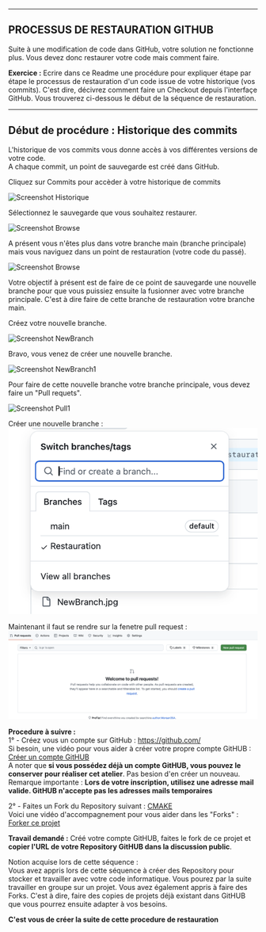 ------------------------------------------------------------------------------------------------------
PROCESSUS DE RESTAURATION GITHUB
------------------------------------------------------------------------------------------------------
Suite à une modification de code dans GitHub, votre solution ne fonctionne plus. Vous devez donc restaurer votre code mais comment faire.  

**Exercice :** Ecrire dans ce Readme une procédure pour expliquer étape par étape le processus de restauration d'un code issue de votre historique (vos commits). C'est dire, décivrez comment faire un Checkout depuis l'interfaçe GitHub. Vous trouverez ci-dessous le début de la séquence de restauration.  

-------------------------------------------------------------------------------------------------------
Début de procédure : Historique des commits
-------------------------------------------------------------------------------------------------------
L'historique de vos commits vous donne accès à vos différentes versions de votre code.  
A chaque commit, un point de sauvegarde est créé dans GitHub.  

Cliquez sur Commits pour accèder à votre historique de commits  
  
![Screenshot Historique](Historique.jpg)   

Sélectionnez le sauvegarde que vous souhaitez restaurer.  

![Screenshot Browse](Browse.jpg)   

A présent vous n'êtes plus dans votre branche main (branche principale) mais vous naviguez dans un point de restauration (votre code du passé).  

![Screenshot Browse](Browse1.jpg)   

Votre objectif à présent est de faire de ce point de sauvegarde une nouvelle branche pour que vous puissiez ensuite la fusionner avec votre branche principale. C'est à dire faire de cette branche de restauration votre branche main.

Créez votre nouvelle branche.  

![Screenshot NewBranch](NewBranch.jpg)   
  
Bravo, vous venez de créer une nouvelle branche.  

![Screenshot NewBranch1](NewBranche1.jpg)  

Pour faire de cette nouvelle branche votre branche principale, vous devez faire un "Pull requets".  

![Screenshot Pull1](Pull1.jpg)  

Créer une nouvelle branche : 
![Screenshot newbranche](newbranche.jpg)

Maintenant il faut se rendre sur la fenetre pull request :
![Screenshot newbranche](image3.png)


**Procedure à suivre :**  
1° - Créez vous un compte sur GitHub : https://github.com/  
Si besoin, une vidéo pour vous aider à créer votre propre compte GitHUB : [Créer un compte GitHUB](https://docs.github.com/fr/get-started/onboarding/getting-started-with-your-github-account)  
A noter que **si vous possédez déjà un compte GitHUB, vous pouvez le conserver pour réaliser cet atelier**. Pas besion d'en créer un nouveau.  
Remarque importante : **Lors de votre inscription, utilisez une adresse mail valide. GitHUB n'accepte pas les adresses mails temporaires**  

2° - Faites un Fork du Repository suivant : [CMAKE](https://github.com/OpenRSI/Atelier_CMAKE.git)  
Voici une vidéo d'accompagnement pour vous aider dans les "Forks" : [Forker ce projet](https://youtu.be/p33-7XQ29zQ)    
  
**Travail demandé :** Créé votre compte GitHUB, faites le fork de ce projet et **copier l'URL de votre Repository GitHUB dans la discussion public**.

Notion acquise lors de cette séquence :  
Vous avez appris lors de cette séquence à créer des Repository pour stocker et travailler avec votre code informatique. Vous pourez par la suite travailler en groupe sur un projet. Vous avez également appris à faire des Forks. C'est à dire, faire des copies de projets déjà existant dans GitHUB que vous pourrez ensuite adapter à vos besoins.
  



**C'est vous de créer la suite de cette procedure de restauration**  
